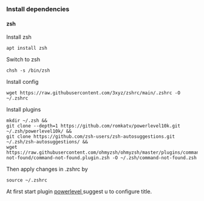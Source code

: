 ### Install dependencies
#### zsh 
Install zsh
```
apt install zsh
```
Switch to zsh
```
chsh -s /bin/zsh
```
Install config
```
wget https://raw.githubusercontent.com/3xyz/zshrc/main/.zshrc -O ~/.zshrc
```
Install plugins
```
mkdir ~/.zsh &&
git clone --depth=1 https://github.com/romkatv/powerlevel10k.git ~/.zsh/powerlevel10k/ &&
git clone https://github.com/zsh-users/zsh-autosuggestions.git ~/.zsh/zsh-autosuggestions/ &&
wget https://raw.githubusercontent.com/ohmyzsh/ohmyzsh/master/plugins/command-not-found/command-not-found.plugin.zsh -O ~/.zsh/command-not-found.zsh
```
Then apply changes in .zshrc by
```
source ~/.zshrc
```
At first start plugin [ powerlevel ](https://github.com/romkatv/powerlevel10k#manual) suggest u to configure title.
